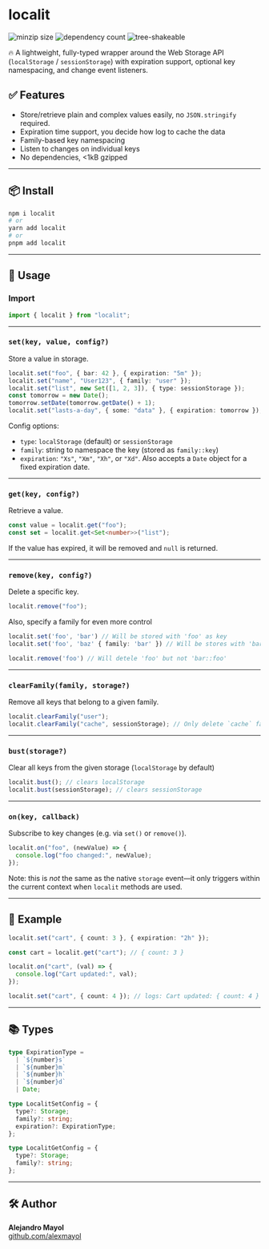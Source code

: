 # localit
![minzip size](https://badgen.net/bundlephobia/minzip/localit)
![dependency count](https://badgen.net/bundlephobia/dependency-count/localit)
![tree-shakeable](https://badgen.net/bundlephobia/tree-shaking/localit)


🔥 A lightweight, fully-typed wrapper around the Web Storage API (`localStorage` / `sessionStorage`) with expiration support, optional key namespacing, and change event listeners.

## ✅ Features

- Store/retrieve plain and complex values easily, no `JSON.stringify` required.
- Expiration time support, you decide how log to cache the data
- Family-based key namespacing
- Listen to changes on individual keys
- No dependencies, <1kB gzipped

---

## 📦 Install

```bash
npm i localit
# or
yarn add localit
# or
pnpm add localit
```

---

## 🚀 Usage

### Import

```ts
import { localit } from "localit";
```

---

### `set(key, value, config?)`

Store a value in storage.

```ts
localit.set("foo", { bar: 42 }, { expiration: "5m" });
localit.set("name", "User123", { family: "user" });
localit.set("list", new Set([1, 2, 3]), { type: sessionStorage });
const tomorrow = new Date();
tomorrow.setDate(tomorrow.getDate() + 1);
localit.set("lasts-a-day", { some: "data" }, { expiration: tomorrow });
```

Config options:

- `type`: `localStorage` (default) or `sessionStorage`
- `family`: string to namespace the key (stored as `family::key`)
- `expiration`: `"Xs"`, `"Xm"`, `"Xh"`, or `"Xd"`. Also accepts a `Date` object for a fixed expiration date.

---

### `get(key, config?)`

Retrieve a value.

```ts
const value = localit.get("foo");
const set = localit.get<Set<number>>("list");
```

If the value has expired, it will be removed and `null` is returned.

---

### `remove(key, config?)`

Delete a specific key.

```ts
localit.remove("foo");
```

Also, specify a family for even more control

```ts
localit.set('foo', 'bar') // Will be stored with 'foo' as key
localit.set('foo', 'baz' { family: 'bar' }) // Will be stores with 'bar::foo key

localit.remove('foo') // Will detele 'foo' but not 'bar::foo'
```

---

### `clearFamily(family, storage?)`

Remove all keys that belong to a given family.

```ts
localit.clearFamily("user");
localit.clearFamily("cache", sessionStorage); // Only delete `cache` family in sessionStorage, localStorage keys are kept intact
```

---

### `bust(storage?)`

Clear all keys from the given storage (`localStorage` by default)

```ts
localit.bust(); // clears localStorage
localit.bust(sessionStorage); // clears sessionStorage
```

---

### `on(key, callback)`

Subscribe to key changes (e.g. via `set()` or `remove()`).

```ts
localit.on("foo", (newValue) => {
  console.log("foo changed:", newValue);
});
```

Note: this is _not_ the same as the native `storage` event—it only triggers within the current context when `localit` methods are used.

---

## 🧪 Example

```ts
localit.set("cart", { count: 3 }, { expiration: "2h" });

const cart = localit.get("cart"); // { count: 3 }

localit.on("cart", (val) => {
  console.log("Cart updated:", val);
});

localit.set("cart", { count: 4 }); // logs: Cart updated: { count: 4 }
```

---

## 📚 Types

```ts
type ExpirationType =
  | `${number}s`
  | `${number}m`
  | `${number}h`
  | `${number}d`
  | Date;

type LocalitSetConfig = {
  type?: Storage;
  family?: string;
  expiration?: ExpirationType;
};

type LocalitGetConfig = {
  type?: Storage;
  family?: string;
};
```

---

## 🛠 Author

**Alejandro Mayol**  
[github.com/alexmayol](https://github.com/alexmayol)
